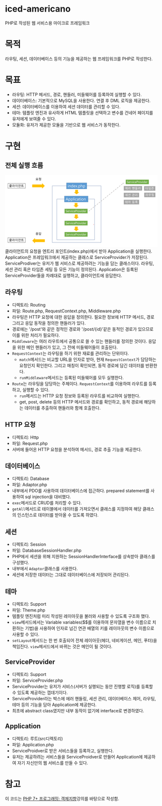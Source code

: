 # iced-americano
PHP로 작성된 웹 서비스용 마이크로 프레임워크

# 목적
라우팅, 세션, 데이터베이스 등의 기능을 제공하는 웹 프레임워크를 PHP로 작성한다.

# 목표
- 라우팅: HTTP 메서드, 경로, 핸들러, 미들웨어를 등록하여 실행할 수 있다.
- 데이터베이스: 기본적으로 MySQL을 사용한다. 연결 후 DML 로직을 제공한다.
- 세션: 데이터베이스를 이용하여 세션 데이터를 관리할 수 있다.
- 테마: 템플릿 엔진과 유사하게 HTML 템플릿을 선택하고 변수를 건네어 페이지를 유저에게 보여줄 수 있다.
- 모듈화: 유저가 제공한 모듈을 기반으로 웹 서비스가 동작한다.
# 구현
## 전체 실행 흐름
![전체실행흐름](reference/실행흐름.png)
클라이언트의 요청을 엔트리 포인트(index.php)에서 받아 Application을 실행한다.
Application은 프레임워크에서 제공하는 클래스로 ServiceProvider가 저장된다.
ServiceProdiver는 유저가 웹 서비스로 제공하려는 기능을 담는 클래스이다. 라우팅, 세션 관리 혹은 타임존 세팅 등 모든 기능이 정의된다.
Application은 등록된 ServiceProvider들을 차례대로 실행하고, 클라이언트에 응답한다.
## 라우팅
- 디렉토리: Routing
- 파일: Route.php, RequestContext.php, Middleware.php
- 라우팅은 HTTP 요청에 대한 응답을 정의한다. 필요한 정보에 HTTP 메서드, 경로 그리고 응답 동작을 정의한 핸들러가 있다.
- 경로에는 '/post'와 같은 정적인 경로와 '/post/{id}'같은 동적인 경로가 있으므로 이를 위한 처리가 필요하다.
- `Middleware`는 여러 라우트에서 공통으로 쓸 수 있는 핸들러를 정의한 것이다. 응답을 위한 메인 핸들러가 있고, 그 전에 미들웨어들이 호출된다.
- `RequestContext`는 라우팅을 하기 위한 재료를 관리하는 단위이다.
  - `match`메서드는 비교할 URL을 인자로 받아, 현재 `RequestContext`가 담당하는 요청인지 확인한다. 그리고 매칭이 확인되면, 동적 경로에 담긴 데이터를 반환한다.
  - `runMiddleware`메서드는 등록된 미들웨어를 모두 실행한다.
- `Route`는 라우팅을 담당하는 주체이다. `RequestContext`를 이용하여 라우트를 등록하고, 실행할 수 있다.
  - `run`메서드는 HTTP 요청 정보와 등록된 라우트를 비교하여 실행한다.
  - get, post, delete 등의 HTTP 메서드와 경로를 확인하고, 동적 경로에 해당하는 데이터를 추출하여 핸들러와 함께 호출한다.
## HTTP 요청
- 디렉토리: Http
- 파일: Request.php
- 서버에 들어온 HTTP 요청을 분석하여 메서드, 경로 추출 기능을 제공한다.
## 데이터베이스
- 디렉토리: Database
- 파일: Adaptor.php
- 내부에서 PDO를 사용하여 데이터베이스에 접근하다. prepared statement를 사용하여 sql injection을 대비했다.
- `exec`메서드로 CRUD를 처리할 수 있다.
- `getAll`메서드로 테이블에서 데이터를 가져오면서 클래스를 지정하여 해당 클래스의 인스턴스로 데이터를 받아올 수 있도록 하였다.
## 세션
- 디렉토리: Session
- 파일: DatabaseSessionHandler.php
- PHP에서 세션을 위해 지원하는 SessionHandlerInterface를 상속받아 클래스를 구성했다.
- 내부에서 `Adaptor`클래스를 사용한다.
- 세션에 저장한 데이터는 그대로 데이터베이스에 저장되어 관리된다.
## 테마
- 디렉토리: Support
- 파일: Theme.php
- 템플릿 엔진처럼 미리 작성된 레이아웃을 불러와 사용할 수 있도록 구조화 했다.
- `view`메서드에서는 Variable variables($$를 이용하여 문자열을 변수 이름으로 치환하는 기법)을 사용하여 인자로 넘긴 연관 배열의 키를 레이아웃의 변수 이름으로 사용할 수 있다.
- `setLayout`메서드는 한 번 호출되어 전체 레이아웃(헤더, 네비게이션, 메인, 푸터)을 책임진다. `view`메서드에서 바뀌는 것은 메인이 될 것이다.
## ServiceProvider
- 디렉토리: Support
- 파일: ServiceProvider.php
- ServiceProvider는 유저가 서비스(서버가 실행되는 동안 진행할 로직)를 등록할 수 있도록 제공하는 껍데기이다.
- ServiceProvider라는 박스에 에러 핸들링, 세션 관리, 데이터베이스 제어, 라우팅, 테마 등의 기능을 담아 Application에 제공한다.
- 최초에 abstract class였지만 내부 동작이 없기에 interface로 변경하였다.
## Application
- 디렉토리: 루트(src디렉토리)
- 파일: Application.php
- ServiceProidver로 받은 서비스들을 등록하고, 실행한다.
- 유저는 제공하려는 서비스들을 ServiceProidver로 만들어 Application에 제공하여 자기 자신만의 웹 서비스를 만들 수 있다.
# 참고
이 코드는 [PHP 7+ 프로그래밍: 객체지향](https://www.inflearn.com/course/php7-oop#reviews)강의를 바탕으로 작성함.
